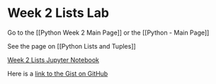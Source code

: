 # Week 2 Lists Lab

Go to the [[Python Week 2 Main Page]] or the [[Python - Main Page]]

See the page on [[Python Lists and Tuples]]

[Week 2 Lists Jupyter Notebook](https://jupyterlab-32.labs.cognitiveclass.ai/hub/user-redirect/lab/tree/labs/PY0101EN/PY0101EN-2-2-Lists.ipynb)

Here is a [link to the Gist on GitHub](https://gist.github.com/KGBicheno/627d2085b46a60011874a7a3b4e9408e)